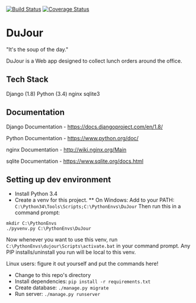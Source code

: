 [![Build Status](https://travis-ci.org/nihalpd/DuJour.svg?branch=develop)](https://travis-ci.org/nihalpd/DuJour)
[![Coverage Status](https://coveralls.io/repos/nihalpd/DuJour/badge.svg?branch=develop&service=github)](https://coveralls.io/github/nihalpd/DuJour?branch=develop)
# DuJour

 "It's the soup of the day."

DuJour is a Web app designed to collect lunch orders around the office.



## Tech Stack
Django (1.8)
Python (3.4)
nginx
sqlite3


## Documentation
Django Documentation - https://docs.djangoproject.com/en/1.8/

Python Documentation - https://www.python.org/doc/

nginx Documentation - http://wiki.nginx.org/Main

sqlite Documentation - https://www.sqlite.org/docs.html


## Setting up dev environment
* Install Python 3.4
* Create a venv for this project.
** On Windows: Add to your PATH: ```C:\Python34\Tools\Scripts;C:\PythonEnvs\DuJour```
Then run this in a command prompt:
```
mkdir C:\PythonEnvs
./pyvenv.py C:\PythonEnvs\DuJour
```
Now whenever you want to use this venv, run ```C:\PythonEnvs\dujour\Scripts\activate.bat``` in your command prompt. Any PIP installs/uninstall you run will be local to this venv.

Linux users: figure it out yourself and put the commands here!
* Change to this repo's directory
* Install dependencies: ```pip install -r requirements.txt```
* Create database: ```./manage.py migrate```
* Run server: ```./manage.py runserver```
